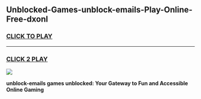 
## Unblocked-Games-unblock-emails-Play-Online-Free-dxonl
<h3>
<a href="https://premium76.site?title=unblock-emails&ref=26A">CLICK TO PLAY</a></h3>
<hr>

<h3>
<a href="https://premium76.site?title=unblock-emails&ref=26A">CLICK 2 PLAY</a>
  
</h3>

<a href="https://premium76.site?title=unblock-emails&ref=26A"><img src="https://clearcache.store/games.png"></a>


**unblock-emails games unblocked: Your Gateway to Fun and Accessible Online Gaming**
